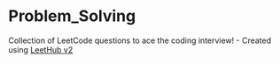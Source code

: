 # Problem_Solving
Collection of LeetCode questions to ace the coding interview! - Created using [LeetHub v2](https://github.com/arunbhardwaj/LeetHub-2.0)
